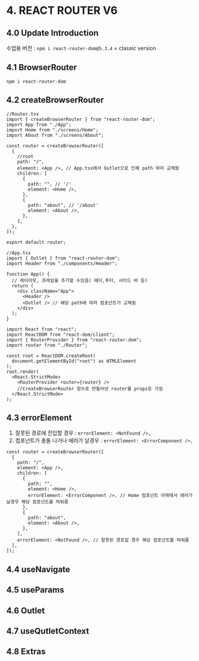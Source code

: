 # 4. REACT ROUTER V6

## 4.0 Update Introduction

수업용 버전 : `npm i react-router-dom@5.3.4` = classic version

## 4.1 BrowserRouter

`npm i react-router-dom`

## 4.2 createBrowserRouter

```tsx
//Router.tsx
import { createBrowserRouter } from "react-router-dom";
import App from "./App";
import Home from "./screens/Home";
import About from "./screens/About";

const router = createBrowserRouter([
  {
    //root
    path: "/",
    element: <App />, // App.tsx에서 Outlet으로 인해 path 따라 교체됨
    children: [
      {
        path: "", // '/'
        element: <Home />,
      },
      {
        path: "about", // '/about'
        element: <About />,
      },
    ],
  },
]);

export default router;
```

```tsx
//App.tsx
import { Outlet } from "react-router-dom";
import Header from "./components/Header";

function App() {
  // 레이아웃, 프레임을 추가할 수있음( 헤더,푸터, 사이드 바 등)
  return (
    <div className="App">
      <Header />
      <Outlet /> // 해당 path에 따라 컴포넌트가 교체됨
    </div>
  );
}
```

```tsx
import React from "react";
import ReactDOM from "react-dom/client";
import { RouterProvider } from "react-router-dom";
import router from "./Router";

const root = ReactDOM.createRoot(
  document.getElementById("root") as HTMLElement
);
root.render(
  <React.StrictMode>
    <RouterProvider router={router} />
    //CreateBrowserRouter 함수로 만들어낸 router를 props로 가짐
  </React.StrictMode>
);
```

## 4.3 errorElement

1. 잘못된 경로에 진입할 경우 : `errorElement: <NotFound />,`
2. 컴포넌트가 충돌 나거나 에러가 날경우 : `errorElement: <ErrorComponent />,`

```tsx
const router = createBrowserRouter([
  {
    path: "/",
    element: <App />,
    children: [
      {
        path: "",
        element: <Home />,
        errorElement: <ErrorComponent />, // Home 컴포넌트 아래에서 에러가 날경우 해당 컴포넌트를 띄워줌
      },
      {
        path: "about",
        element: <About />,
      },
    ],
    errorElement: <NotFound />, // 잘못된 경로일 경우 해당 컴포넌트를 띄워줌
  },
]);
```

## 4.4 useNavigate

## 4.5 useParams

## 4.6 Outlet

## 4.7 useQutletContext

## 4.8 Extras
